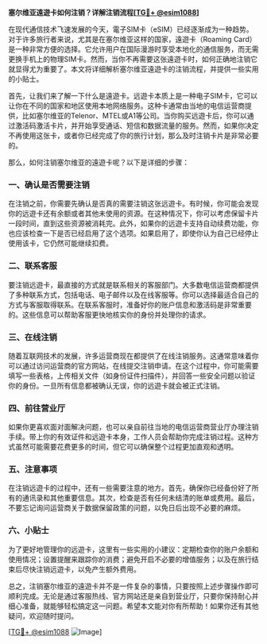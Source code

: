 **塞尔维亚遠遊卡如何注销？详解注销流程[[TG💪+ @esim1088](https://t.me/s/esim1088)]**

在现代通信技术飞速发展的今天，電子SIM卡（eSIM）已经逐渐成为一种趋势。对于许多旅行者来说，尤其是在塞尔维亚这样的国家，遠遊卡（Roaming Card）是一种非常方便的选择。它允许用户在国际漫游时享受本地化的通信服务，而无需更换手机上的物理SIM卡。然而，当你不再需要这张遠遊卡时，如何正确地注销它就显得尤为重要了。本文将详细解析塞尔维亚遠遊卡的注销流程，并提供一些实用的小贴士。

首先，让我们来了解一下什么是遠遊卡。远遊卡本质上是一种电子SIM卡，它可以让你在不同的国家和地区使用本地网络服务。这种卡通常由当地的电信运营商提供，比如塞尔维亚的Telenor、MTEL或A1等公司。当你购买远遊卡后，你可以通过激活码激活卡片，并开始享受通话、短信和数据流量的服务。然而，如果你决定不再使用这张卡，或者你已经完成了你的旅行计划，那么及时注销卡片是非常必要的。

那么，如何注销塞尔维亚的遠遊卡呢？以下是详细的步骤：

### 一、确认是否需要注销

在注销之前，你需要先确认是否真的需要注销这张远遊卡。有时候，你可能会发现你的远遊卡还有余额或者其他未使用的资源。在这种情况下，你可以考虑保留卡片一段时间，直到这些资源被消耗完。此外，如果你的远遊卡支持自动续费功能，你也应该检查一下是否已经启用了这个选项。如果启用了，即使你认为自己已经停止使用该卡，它仍然可能继续扣费。

### 二、联系客服

要注销远遊卡，最直接的方式就是联系相关的客服部门。大多数电信运营商都提供了多种联系方式，包括电话、电子邮件以及在线客服等。你可以选择最适合自己的方式与客服取得联系。在联系客服时，准备好你的账户信息和激活码是非常重要的。这些信息可以帮助客服更快地核实你的身份并处理你的请求。

### 三、在线注销

随着互联网技术的发展，许多运营商现在都提供了在线注销服务。这通常意味着你可以通过访问运营商的官方网站，在线提交注销申请。在这个过程中，你可能需要填写一些表格，上传相关文件（如身份证件扫描件），并回答一些安全问题以验证你的身份。一旦所有信息都被确认无误，你的远遊卡就会被正式注销。

### 四、前往营业厅

如果你更喜欢面对面解决问题，也可以亲自前往当地的电信运营商营业厅办理注销手续。带上你的有效证件和远遊卡本身，工作人员会帮助你完成注销过程。这种方式虽然可能需要花费更多的时间，但它可以确保整个过程更加直观和透明。

### 五、注意事项

在注销远遊卡的过程中，还有一些需要注意的地方。首先，确保你已经备份好了所有的通讯录和其他重要信息。其次，检查是否有任何未结清的账单或费用。最后，不要忘记询问运营商关于数据保留政策的问题，以免日后出现不必要的麻烦。

### 六、小贴士

为了更好地管理你的远遊卡，这里有一些实用的小建议：定期检查你的账户余额和使用情况；设置提醒来跟踪你的消费；避免开启不必要的增值服务；以及在旅行结束后尽快注销远遊卡，以免产生额外费用。

总之，注销塞尔维亚的遠遊卡并不是一件复杂的事情，只要按照上述步骤操作即可顺利完成。无论是通过客服热线、官方网站还是亲自到营业厅，只要你保持耐心并细心准备，就能够轻松搞定这一问题。希望本文能对你有所帮助！如果你还有其他疑问，欢迎随时提问。

[[TG💪+ @esim1088](https://t.me/s/esim1088) ![Image](https://i.postimg.cc/4NQfJmqS/Snipaste-2025-05-13-00-14-12.png)]